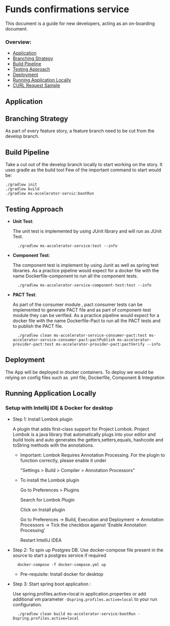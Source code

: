 # Funds confirmations service

This document is a guide for new developers, acting as an on-boarding document.

### Overview:

* [Application](#application)
* [Branching Strategy](#branching-strategy)
* [Build Pipeline](#build-pipeline)
* [Testing Approach](#testing-approach)
* [Deployment](#deployment)
* [Running Application Locally](#running-application-locally)
* [CURL Request Sample](#curl-request-sample)

## Application

## Branching Strategy

As part of every feature story, a feature branch need to be cut from the develop branch.


## Build Pipeline

Take a cut out of the develop branch locally to start working on the story.
It uses gradle as the build tool
Few of the important command to start would be:

```shell script
./gradlew init
./gradlew build
./gradlew ms-accelerator-servic:bootRun
```

## Testing Approach

* **Unit Test**:

    The unit test is implemented by using JUnit library and will run as JUnit Test.

        ./gradlew ms-accelerator-service:test --info

* **Component Test**:

    The component test is implement by using Junit as well as spring test libraries.
		As a practice pipeline would expect for a docker file with the name Dockerfile-component to run all the component tests.

	    ./gradlew ms-accelerator-service-component-test:test --info

* **PACT Test**:

    As part of the consumer module , pact consumer tests can be implemented to generate PACT file and as part of component-test module they can be verified.
		As a practice pipeline would expect for a docker file with the name Dockerfile-Pact to run all the PACT tests and to publish the PACT file.

        ./gradlew clean ms-accelerator-service-consumer-pact:test ms-accelerator-service-consumer-pact:pactPublish ms-accelerator-provider-pact:test ms-accelerator-provider-pact:pactVerify --info


## Deployment

The App will be deployed in docker containers. To deploy we would be relying on config files such as
 .yml file, Dockerfile, Component & Integration

 ## Running Application Locally

 ### Setup with Intellij IDE & Docker for desktop

 * Step 1: Install Lombok plugin

     A plugin that adds first-class support for Project Lombok. Project Lombok is a java library that automatically plugs into your editor and build tools and auto generates the getters,setters,equals, hashcode and toString methods with the annotations.

     * Important: Lombok Requires Annotation Processing. For the plugin to function correctly, please enable it under

         "Settings > Build > Compiler > Annotation Processors"

     * To install the Lombok plugin

         Go to Preferences > Plugins

         Search for Lombok Plugin

         Click on Install plugin

         Go to Preferences -> Build, Execution and Deployment -> Annotation Processors -> Tick the checkbox against 'Enable Annotation Processing'

         Restart IntelliJ IDEA

 * Step 2: To spin up Postgres DB. Use docker-compose file present in the source to start a postgres service if required

         docker-compose -f docker-compose.yml up

     * Pre-requisite: Install docker for desktop

 * Step 3: Start spring boot application :

     Use spring.profiles.active=local in application.properties or add additional vm parameter `-Dspring.profiles.active=local` to your run configuration.

         ./gradlew clean build ms-accelerator-service:bootRun -Dspring.profiles.active=local
